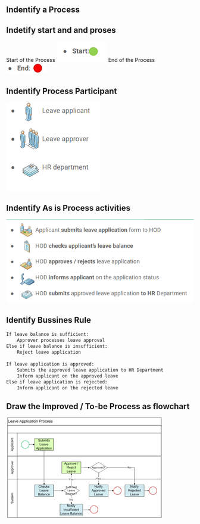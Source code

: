 ## Indentify a Process

## Indetify start and and proses 
Start of the Process
<img src="https://raw.githubusercontent.com/kinnara-digital-studio/kecak-workflow/master/docs/assets/flow-1.PNG" alt="flow" />
End of the Process
<img src="https://raw.githubusercontent.com/kinnara-digital-studio/kecak-workflow/master/docs/assets/flow-2.PNG" alt="flow" />

## Indentify Process Participant
<img src="https://raw.githubusercontent.com/kinnara-digital-studio/kecak-workflow/master/docs/assets/flow-3.PNG" alt="flow" />

## Indentify As is Process activities 
<img src="https://raw.githubusercontent.com/kinnara-digital-studio/kecak-workflow/master/docs/assets/as-is-process.PNG" alt="flow" />

## Identify Bussines Rule
	If leave balance is sufficient:
		Approver processes leave approval
	Else if leave balance is insufficient:
		Reject leave application

	If leave application is approved:
		Submits the approved leave application to HR Department
		Inform applicant on the approved leave
	Else if leave application is rejected:
		Inform applicant on the rejected leave

## Draw the Improved / To-be Process as flowchart
<img src="https://raw.githubusercontent.com/kinnara-digital-studio/kecak-workflow/master/docs/assets/Flow-4.PNG" alt="Flow" />
